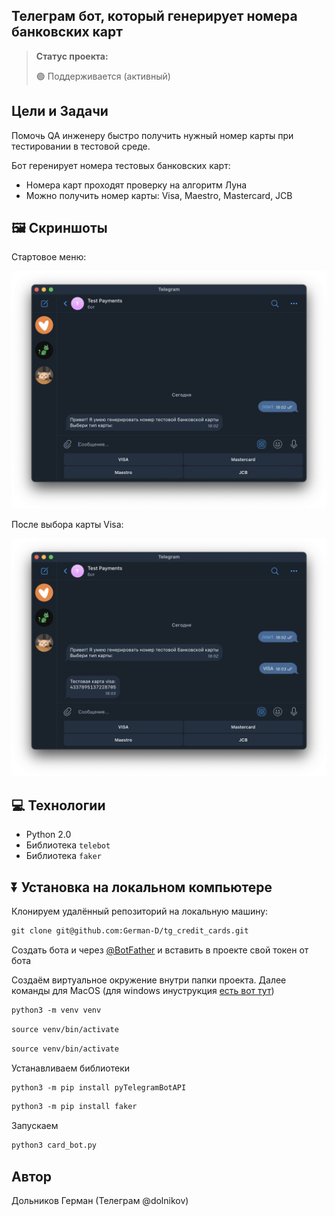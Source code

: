 <h2>Телеграм бот, который генерирует номера банковских карт</h2>

> **Статус проекта:**
>
> 🟢 Поддерживается (активный) 

## Цели и Задачи
Помочь QA инженеру быстро получить нужный номер карты при тестировании в тестовой среде.

Бот геренирует номера тестовых банковских карт:
* Номера карт проходят проверку на алгоритм Луна
* Можно получить номер карты: Visa, Maestro, Mastercard, JCB

## 🖼 Скриншоты

Стартовое меню:

![image](https://raw.githubusercontent.com/German-D/tg_credit_cards/main/bot_menu.png)

После выбора карты Visa:

![image](https://raw.githubusercontent.com/German-D/tg_credit_cards/main/visa_card.png)


## 💻 Технологии

* Python 2.0
* Библиотека `telebot`
* Библиотека `faker`

## ⏬ Установка на локальном компьютере

Клонируем удалённый репозиторий на локальную машину:

```markdown
git clone git@github.com:German-D/tg_credit_cards.git
```
Создать бота и через [@BotFather](https://t.me/BotFather) и вставить в проекте свой токен от бота

Создаём виртуальное окружение внутри папки проекта.
Далее команды для MacOS (для windows инуструкция [есть вот тут](https://realpython.com/python-virtual-environments-a-primer/#create-it))

``` markdown
python3 -m venv venv
```

``` markdown
source venv/bin/activate
```

``` markdown
source venv/bin/activate
```
Устанавливаем библиотеки

``` markdown
python3 -m pip install pyTelegramBotAPI
```

``` markdown
python3 -m pip install faker
```

Запускаем
``` markdown
python3 card_bot.py
```

## Автор

Дольников Герман (Телеграм @dolnikov)
